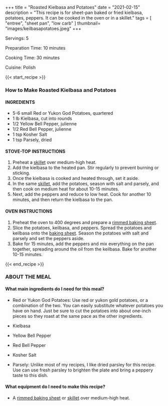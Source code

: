 +++
title = "Roasted Kielbasa and Potatoes"
date = "2021-02-15"
description = "This recipe is for sheet-pan baked or fried kielbasa, potatoes, peppers. It can be cooked in the oven or in a skillet."
tags = [
    "entree",
    "sheet pan",
    "low carb"
]
thumbnail= "images/keilbasapotatoes.jpeg"
+++

Servings: 5 <!--more-->

Preparation Time: 10 minutes 

Cooking Time: 30 minutes 

Cuisine: Polish 

{{< start_recipe >}}

### How to Make Roasted Kielbasa and Potatoes 

#### INGREDIENTS 

* 5-6 small Red or Yukon God Potatoes, quartered
* 1 lb Kielbasa, cut into rounds 
* 1/2 Yellow Bell Pepper, julienne 
* 1/2 Red Bell Pepper, julienne
* 1 tsp Kosher Salt
* 1 tsp Parsely, dried 

#### STOVE-TOP INSTRUCTIONS 

1. Preheat a [skillet](https://amzn.to/3lfBGLa) over medium-high heat.
2. Add the kielbasa to the heated pan. Stir regularly to prevent burning or sticking.
3. Once the kielbasa is cooked and heated through, set it aside. 
4. In the same [skillet](https://amzn.to/3lfBGLa), add the potatoes, season with salt and parsely, and then cook on medium heat for about 10-15 minutes. 
5. Next, add the peppers and reduce to low heat. Cook for another 10 minutes, and then return the kielbasa to the pan. 

#### OVEN INSTRUCTIONS 

1. Preheat the oven to 400 degrees and prepare a [rimmed baking sheet](https://amzn.to/3I126tD). 
2. Slice the potatoes, keilbasa, and peppers. Spread the potatoes and keilbasa onto the [baking sheet](https://amzn.to/3I126tD). Season the potatoes with salt and parsely and set the peppers aside. 
3. Bake for 15 minutes, add the peppers and mix everything on the pan together, spreading around the oil from the keilbasa. Bake for another 10-15 minutes. 

{{< end_recipe >}}

### ABOUT THE MEAL 

#### What main ingredients do I need for this meal?

* Red or Yukon God Potatoes: Use red or yukon gold potatoes, or a combination of the two. You can easily substitute whatever potatoes you have on hand. Just be sure to cut the potatoes into about one-inch pieces so they roast at the same pace as the other ingredients. 

* Kielbasa

* Yellow Bell Pepper

* Red Bell Pepper

* Kosher Salt

* Parsely: Unlike most of my recipes, I like dried parsley for this recipe. Use can use fresh parsley to brighten the plate and bring a peppery taste to this dish.

#### What equipment do I need to make this recipe?

* A [rimmed baking sheet](https://amzn.to/3I126tD) or [skillet](https://amzn.to/3lfBGLa) over medium-high heat.

